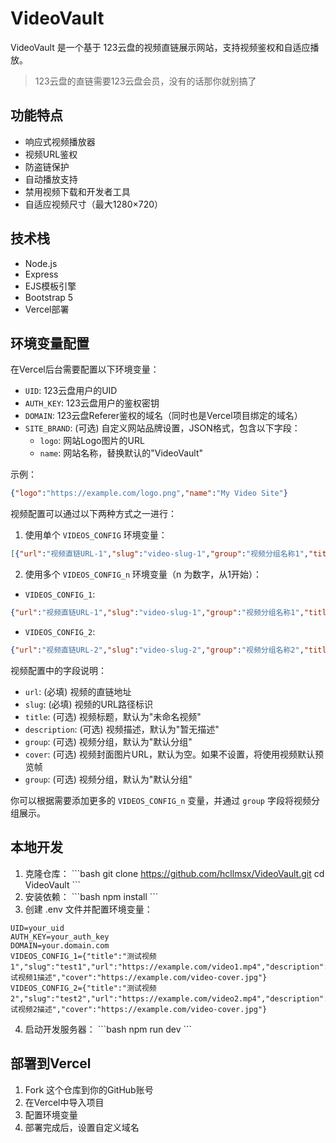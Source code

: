 # VideoVault

VideoVault 是一个基于 123云盘的视频直链展示网站，支持视频鉴权和自适应播放。

> 123云盘的直链需要123云盘会员，没有的话那你就别搞了

## 功能特点

- 响应式视频播放器
- 视频URL鉴权
- 防盗链保护
- 自动播放支持
- 禁用视频下载和开发者工具
- 自适应视频尺寸（最大1280×720）

## 技术栈

- Node.js
- Express
- EJS模板引擎
- Bootstrap 5
- Vercel部署

## 环境变量配置

在Vercel后台需要配置以下环境变量：

- `UID`: 123云盘用户的UID
- `AUTH_KEY`: 123云盘用户的鉴权密钥
- `DOMAIN`: 123云盘Referer鉴权的域名（同时也是Vercel项目绑定的域名）
- `SITE_BRAND`: (可选) 自定义网站品牌设置，JSON格式，包含以下字段：
  - `logo`: 网站Logo图片的URL
  - `name`: 网站名称，替换默认的"VideoVault"

示例：
```json
{"logo":"https://example.com/logo.png","name":"My Video Site"}
```

视频配置可以通过以下两种方式之一进行：

1. 使用单个 `VIDEOS_CONFIG` 环境变量：

```json
[{"url":"视频直链URL-1","slug":"video-slug-1","group":"视频分组名称1","title":"视频标题1","description":"视频描述1","cover":"https://example.com/video-cover.jpg"},{"url":"视频直链URL-2","slug":"video-slug-2","group":"视频分组名称2","title":"视频标题2","description":"视频描述2","cover":"https://example.com/video-cover.jpg"}]
```

2. 使用多个 `VIDEOS_CONFIG_n` 环境变量（n 为数字，从1开始）：

- `VIDEOS_CONFIG_1`:

```json
{"url":"视频直链URL-1","slug":"video-slug-1","group":"视频分组名称1","title":"视频标题1","description":"视频描述1","cover":"https://example.com/video-cover.jpg"}
```

- `VIDEOS_CONFIG_2`:

```json
{"url":"视频直链URL-2","slug":"video-slug-2","group":"视频分组名称2","title":"视频标题2","description":"视频描述2","cover":"https://example.com/video-cover.jpg"}
```

视频配置中的字段说明：

- `url`: (必填) 视频的直链地址
- `slug`: (必填) 视频的URL路径标识
- `title`: (可选) 视频标题，默认为"未命名视频"
- `description`: (可选) 视频描述，默认为"暂无描述"
- `group`: (可选) 视频分组，默认为"默认分组"
- `cover`: (可选) 视频封面图片URL，默认为空。如果不设置，将使用视频默认预览帧
- `group`: (可选) 视频分组，默认为"默认分组"

你可以根据需要添加更多的 `VIDEOS_CONFIG_n` 变量，并通过 `group` 字段将视频分组展示。

## 本地开发

1. 克隆仓库：
   \`\`\`bash
   git clone https://github.com/hcllmsx/VideoVault.git
   cd VideoVault
   \`\`\`
2. 安装依赖：
   \`\`\`bash
   npm install
   \`\`\`
3. 创建 .env 文件并配置环境变量：

```
UID=your_uid
AUTH_KEY=your_auth_key
DOMAIN=your.domain.com
VIDEOS_CONFIG_1={"title":"测试视频1","slug":"test1","url":"https://example.com/video1.mp4","description":"测试视频1描述","cover":"https://example.com/video-cover.jpg"}
VIDEOS_CONFIG_2={"title":"测试视频2","slug":"test2","url":"https://example.com/video2.mp4","description":"测试视频2描述","cover":"https://example.com/video-cover.jpg"}
```

4. 启动开发服务器：
   \`\`\`bash
   npm run dev
   \`\`\`

## 部署到Vercel

1. Fork 这个仓库到你的GitHub账号
2. 在Vercel中导入项目
3. 配置环境变量
4. 部署完成后，设置自定义域名
